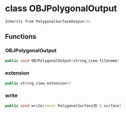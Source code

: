 # class OBJPolygonalOutput

```cpp
Inherits from PolygonalSurfaceOutput<3>
```

## Functions

### OBJPolygonalOutput

```cpp
public void OBJPolygonalOutput(string_view filename)
```

### extension

```cpp
public string_view extension()
```

### write

```cpp
public void write(const PolygonalSurface3D & surface)
```
